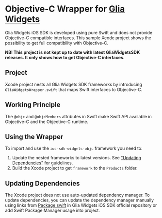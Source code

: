 # Objective-C Wrapper for [Glia Widgets](https://github.com/salemove/ios-sdk-widgets)

Glia Widgets iOS SDK is developed using pure Swift and does not provide Objective-C compatible interfaces. This sample Xcode project shows the possibility to get full compatibility with Objective-C.

**NB! This project is not kept up to date with latest GliaWidgetsSDK releases. It only shows how to get Objective-C interfaces.**

## Project

Xcode project nests all Glia Widgets SDK frameworks by introducing `GliaWidgetsWrapper.swift` that maps Swift interfaces to Objective-C.

## Working Principle
The `@objc` and `@objcMembers` attributes in Swift make Swift API available in Objective-C and the Objective-C runtime.

## Using the Wrapper

To import and use the `ios-sdk-widgets-objc` framework you need to:
1. Update the nested frameworks to latest versions. See ["Updating Dependencies"](#updating-dependencies) for guidelines.
2. Build the Xcode project to get `framework` to the `Products` folder.


## Updating Dependencies

The Xcode project does not use auto-updated dependency manager. To update dependencies, you can update the dependency manager manually using links from [Package.swift](https://github.com/salemove/ios-sdk-widgets/blob/master/Package.swift) in Glia Widgets iOS SDK official repository or add Swift Package Manager usage into project.